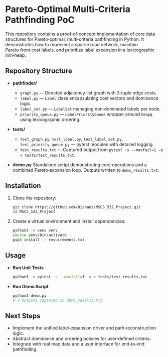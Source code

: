 # Pareto-Optimal Multi‑Criteria Pathfinding PoC

This repository contains a proof‑of‑concept implementation of core data structures for Pareto‑optimal, multi‑criteria pathfinding in Python. It demonstrates how to represent a sparse road network, maintain Pareto‑front cost labels, and prioritize label expansion in a lexicographic min‑heap.

## Repository Structure

- **pathfinder/**
  - `graph.py` — Directed adjacency‑list graph with 3‑tuple edge costs.
  - `label.py` — `Label` class encapsulating cost vectors and dominance logic.
  - `label_set.py` — `LabelSet` managing non‑dominated labels per node.
  - `priority_queue.py` — `LabelPriorityQueue` wrapper around `heapq` using lexicographic ordering.

- **tests/**
  - `test_graph.py`, `test_label.py`, `test_label_set.py`, `test_priority_queue.py` — pytest modules with detailed logging.
  - `test_results.txt` — Captured output from `pytest -s --maxfail=1 -q > tests/test_results.txt`.

- **demo.py**
  Standalone script demonstrating core operations and a combined Pareto‑expansion loop. Outputs written to `demo_results.txt`.

## Installation

1. Clone the repository:
   ```bash
   git clone https://github.com/Oishani/MSCS_532_Project.git
   cd MSCS_532_Project
   ```

2. Create a virtual environment and install dependencies:
   ```bash
   python3 -m venv venv
   source venv/bin/activate
   pip3 install -r requirements.txt
   ```

## Usage

- **Run Unit Tests**
  ```bash
  python3 -m pytest -s --maxfail=1 -q > tests/test_results.txt
  ```

- **Run Demo Script**
  ```bash
  python3 demo.py
  # → Outputs captured in demo_results.txt
  ```

## Next Steps

- Implement the unified label‑expansion driver and path‑reconstruction logic.
- Abstract dominance and ordering policies for user‑defined criteria.
- Integrate with real map data and a user interface for end‑to‑end pathfinding.